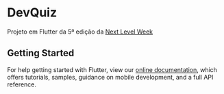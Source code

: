 # DevQuiz

Projeto em Flutter da 5ª edição da [Next Level Week](https://nextlevelweek.com/)


## Getting Started

For help getting started with Flutter, view our
[online documentation](https://flutter.dev/docs), which offers tutorials,
samples, guidance on mobile development, and a full API reference.
